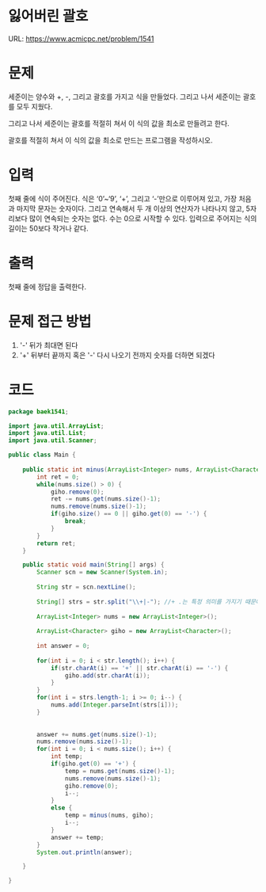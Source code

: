 # 잃어버린 괄호

URL: https://www.acmicpc.net/problem/1541

# 문제

세준이는 양수와 +, -, 그리고 괄호를 가지고 식을 만들었다. 그리고 나서 세준이는 괄호를 모두 지웠다.

그리고 나서 세준이는 괄호를 적절히 쳐서 이 식의 값을 최소로 만들려고 한다.

괄호를 적절히 쳐서 이 식의 값을 최소로 만드는 프로그램을 작성하시오.

# 입력

첫째 줄에 식이 주어진다. 식은 ‘0’~‘9’, ‘+’, 그리고 ‘-’만으로 이루어져 있고, 가장 처음과 마지막 문자는 숫자이다. 그리고 연속해서 두 개 이상의 연산자가 나타나지 않고, 5자리보다 많이 연속되는 숫자는 없다. 수는 0으로 시작할 수 있다. 입력으로 주어지는 식의 길이는 50보다 작거나 같다.

# 출력

첫째 줄에 정답을 출력한다.

# 문제 접근 방법

1. '-' 뒤가 최대면 된다
2. '+' 뒤부터 끝까지 혹은 '-' 다시 나오기 전까지 숫자를 더하면 되겠다

# 코드 
```java
package baek1541;

import java.util.ArrayList;
import java.util.List;
import java.util.Scanner;

public class Main {
	
	public static int minus(ArrayList<Integer> nums, ArrayList<Character> giho) {
		int ret = 0;
		while(nums.size() > 0) {
			giho.remove(0);
			ret -= nums.get(nums.size()-1);
			nums.remove(nums.size()-1);
			if(giho.size() == 0 || giho.get(0) == '-') {
				break;
			}
		}
		return ret;
	}

	public static void main(String[] args) {
		Scanner scn = new Scanner(System.in);
		
		String str = scn.nextLine();
		
		String[] strs = str.split("\\+|-"); //+ .는 특정 의미를 가지기 때문에 \\처리
		
		ArrayList<Integer> nums = new ArrayList<Integer>();
		
		ArrayList<Character> giho = new ArrayList<Character>();
		
		int answer = 0;
		
		for(int i = 0; i < str.length(); i++) {
			if(str.charAt(i) == '+' || str.charAt(i) == '-') {
				giho.add(str.charAt(i));
			}
		}
		for(int i = strs.length-1; i >= 0; i--) {
			nums.add(Integer.parseInt(strs[i]));
		}
		
		
		answer += nums.get(nums.size()-1);
		nums.remove(nums.size()-1);
		for(int i = 0; i < nums.size(); i++) {
			int temp;
			if(giho.get(0) == '+') {
				temp = nums.get(nums.size()-1);
				nums.remove(nums.size()-1);
				giho.remove(0);
				i--;
			}
			else {
				temp = minus(nums, giho);
				i--;
			}
			answer += temp;
		}
		System.out.println(answer);

	}

}
```